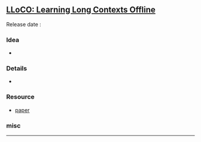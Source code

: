 ## [LLoCO: Learning Long Contexts Offline](https://youtu.be/cj05AggcyLY)
Release date : 
### Idea
- 

### Details
- 

### Resource
- [paper](https://arxiv.org/abs//2404.07979)

### misc
 
---
